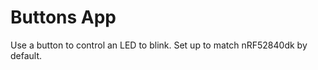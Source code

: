 Buttons App
=========

Use a button to control an LED to blink. Set up to match nRF52840dk by default.

